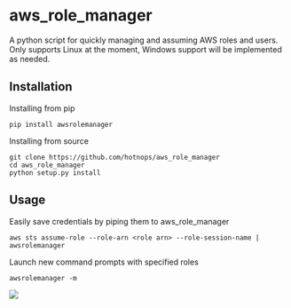 # aws_role_manager
A python script for quickly managing and assuming AWS roles and users. Only supports Linux at the moment, Windows support will be implemented as needed.

## Installation
Installing from pip
```
pip install awsrolemanager
```

Installing from source
```
git clone https://github.com/hotnops/aws_role_manager
cd aws_role_manager
python setup.py install
```


## Usage

Easily save credentials by piping them to aws_role_manager

```
aws sts assume-role --role-arn <role arn> --role-session-name | awsrolemanager
```

Launch new command prompts with specified roles
```
awsrolemanager -m
```
![](https://github.com/hotnops/aws_role_manager/readme/awsrolemanager.gif)
